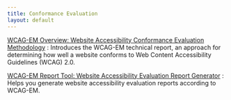 ```yaml
---
title: Conformance Evaluation
layout: default
---
```


[WCAG-EM Overview: Website Accessibility Conformance Evaluation Methodology](/test-evaluate/conformance/methodology/)
:   Introduces the WCAG-EM technical report, an approach for determining
    how well a website conforms to Web Content Accessibility Guidelines
    (WCAG) 2.0.

[WCAG-EM Report Tool: Website Accessibility Evaluation Report Generator](https://www.w3.org/WAI/eval/report-tool/#/)
:   Helps you generate website accessibility evaluation reports
    according to WCAG-EM.